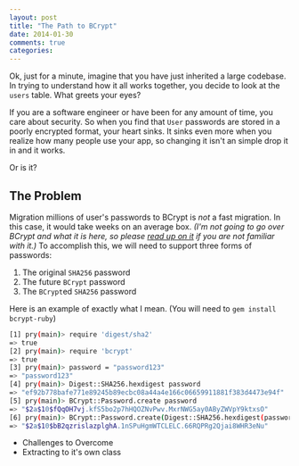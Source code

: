 ```yaml
---
layout: post
title: "The Path to BCrypt"
date: 2014-01-30
comments: true
categories:
---
```


Ok, just for a minute, imagine that you have just inherited a large codebase. In trying to understand how it all works together, you decide to look at the `users` table. What greets your eyes?

If you are a software engineer or have been for any amount of time, you care about security. So when you find that `User` passwords are stored in a poorly encrypted format, your heart sinks. It sinks even more when you realize how many people use your app, so changing it isn't an simple drop it in and it works.

Or is it?

## The Problem

Migration millions of user's passwords to BCrypt is *not* a fast migration. In this case, it would take weeks on an average box. *(I'm not going to go over BCrypt and what it is here, so please [read up on it](http://codahale.com/how-to-safely-store-a-password/) if you are not familiar with it.)* To accomplish this, we will need to support three forms of passwords:

1. The original `SHA256` password
2. The future `BCrypt` password
3. The `BCrypt`ed `SHA256` password

Here is an example of exactly what I mean. (You will need to `gem install bcrypt-ruby`)

``` bash pry
[1] pry(main)> require 'digest/sha2'
=> true
[2] pry(main)> require 'bcrypt'
=> true
[3] pry(main)> password = "password123"
=> "password123"
[4] pry(main)> Digest::SHA256.hexdigest password
=> "ef92b778bafe771e89245b89ecbc08a44a4e166c06659911881f383d4473e94f"
[5] pry(main)> BCrypt::Password.create password
=> "$2a$10$fQqOH7vj.kfS5bo2p7hHQOZNvPwv.MxrNWG5ay0AByZWVpY9ktxsO"
[6] pry(main)> BCrypt::Password.create(Digest::SHA256.hexdigest(password))
=> "$2a$10$bB2qzrislazplghA.1nSPuHgmWTCLELC.66RQPRg2Qjai8WHR3eNu"
```

* Challenges to Overcome
* Extracting to it's own class
